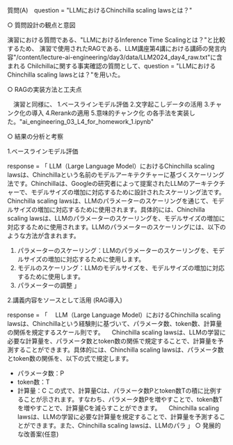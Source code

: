
質問(A)　question = "LLMにおけるChinchilla scaling lawsとは？"

○ 質問設計の観点と意図

  演習における質問である、"LLMにおけるInference Time Scalingとは？"と比較するため、
  演習で使用されたRAGである、LLM講座第4講における講師の発言内容"/content/lecture-ai-engineering/day3/data/LLM2024_day4_raw.txt"に含まれる
  Chilchillaに関する事実確認の質問として、question = "LLMにおけるChinchilla scaling lawsとは？"を用いた。

○ RAGの実装方法と工夫点

　演習と同様に、
   1.ベースラインモデル評価
   2.文字起こしデータの活用
   3.チャンク化の導入
   4.Rerankの適用
   5.意味的チャンク化
  の各手法を実装した。"ai_engineering_03_L4_for_homework_1.ipynb"

○ 結果の分析と考察

  1.ベースラインモデル評価
  
  response = 「
    LLM（Large Language Model）におけるChinchilla scaling lawsは、Chinchillaという名前のモデルアーキテクチャーに基づくスケーリング法です。Chinchillaは、Googleの研究者によって提案されたLLMのアーキテクチャーで、モデルサイズの増加に対応するために設計されたスケーリング法です。
    Chinchilla scaling lawsは、LLMのパラメーターのスケーリングを通じて、モデルサイズの増加に対応するために使用されます。具体的には、Chinchilla scaling lawsは、LLMのパラメーターのスケーリングを、モデルサイズの増加に対応するために使用されます。LLMのパラメーターのスケーリングには、以下のような方法が含まれます。
  1. パラメーターのスケーリング：LLMのパラメーターのスケーリングを、モデルサイズの増加に対応するために使用します。
  2. モデルのスケーリング：LLMのモデルサイズを、モデルサイズの増加に対応するために使用します。
  3. パラメーターの調整
 」

 2.講義内容をソースとして活用 (RAG導入)

 response = 「
 　LLM（Large Language Model）におけるChinchilla scaling lawsは、Chinchillaという経験則に基づいて、パラメータ数、token数、計算量の関係を規定するスケール則です。
　Chinchilla scaling lawsは、LLMの学習に必要な計算量を、パラメータ数とtoken数の関係で規定することで、計算量を予測することができます。具体的には、Chinchilla scaling lawsは、パラメータ数とtoken数の関係を、以下の式で規定します。
* パラメータ数：P
* token数：T
* 計算量：C
この式で、計算量Cは、パラメータ数Pとtoken数Tの積に比例することが示されます。すなわち、パラメータ数Pを増やすことで、token数Tを増やすことで、計算量Cを減らすことができます。
　Chinchilla scaling lawsは、LLMの学習に必要な計算量を規定することで、計算量を予測することができます。また、Chinchilla scaling lawsは、LLMのパラ
 」
○ 発展的な改善案(任意)



